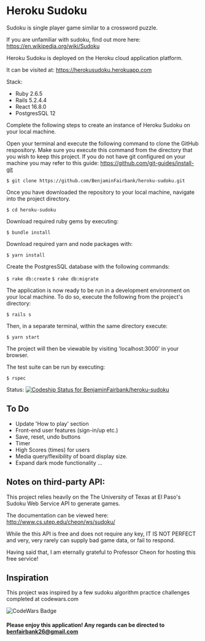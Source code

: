# Heroku Sudoku

Sudoku is single player game similar to a crossword puzzle.

If you are unfamiliar with sudoku, find out more here: https://en.wikipedia.org/wiki/Sudoku

Heroku Sudoku is deployed on the Heroku cloud application platform.

It can be visited at: https://herokusudoku.herokuapp.com

Stack:

  - Ruby 2.6.5
  - Rails 5.2.4.4
  - React 16.8.0
  - PostgresSQL 12

Complete the following steps to create an instance of Heroku Sudoku on your local machine.

Open your terminal and execute the following command to clone the GitHub respository.
Make sure you execute this command from the directory that you wish to keep this project.
If you do not have git configured on your machine you may refer to this guide: https://github.com/git-guides/install-git

  `$ git clone https://github.com/BenjaminFairbank/heroku-sudoku.git`

Once you have downloaded the repository to your local machine, navigate into the project directory.

  `$ cd heroku-sudoku`

Download required ruby gems by executing:

  `$ bundle install`

Download required yarn and node packages with:

  `$ yarn install`

Create the PostgresSQL database with the following commands:

  `$ rake db:create`
  `$ rake db:migrate`

The application is now ready to be run in a development environment on your local machine.
To do so, execute the following from the project's directory:

  `$ rails s`

Then, in a separate terminal, within the same directory execute:

  `$ yarn start`

The project will then be viewable by visiting 'localhost:3000' in your browser.

The test suite can be run by executing:

  `$ rspec`

Status: [![Codeship Status for BenjaminFairbank/heroku-sudoku](https://app.codeship.com/projects/d97cbb50-ec07-0138-82eb-22560eb9152f/status?branch=master)](https://app.codeship.com/projects/413191)


## To Do

 - Update 'How to play' section
 - Front-end user features (sign-in/up etc.)
 - Save, reset, undo buttons
 - Timer
 - High Scores (times) for users
 - Media query/flexibility of board display size.
 - Expand dark mode functionality
...


## Notes on third-party API:

This project relies heavily on the The University of Texas at El Paso's Sudoku Web Service API to generate games.

The documentation can be viewed here: http://www.cs.utep.edu/cheon/ws/sudoku/

While the this API is free and does not require any key, IT IS NOT PERFECT and very, very rarely can supply bad game data, or fail to respond.

Having said that, I am eternally grateful to Professor Cheon for hosting this free service!


## Inspiration

This project was inspired by a few sudoku algorithm practice challenges completed at codewars.com

![CodeWars Badge](https://www.codewars.com/users/BenjaminFairbank/badges/large)

#### Please enjoy this application! Any regards can be directed to benfairbank26@gmail.com